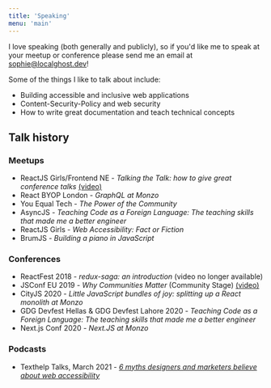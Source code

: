```yaml
---
title: 'Speaking'
menu: 'main'
---
```


I love speaking (both generally and publicly), so if you'd like me to speak at your meetup or conference please send me an email at [sophie@localghost.dev](mailto:sophie@localghost.dev)!

Some of the things I like to talk about include:

- Building accessible and inclusive web applications
- Content-Security-Policy and web security
- How to write great documentation and teach technical concepts

## Talk history

### Meetups

- ReactJS Girls/Frontend NE - _Talking the Talk: how to give great conference talks_ [(video)](https://www.youtube.com/watch?v=wqrqDfZt8WE)
- React BYOP London - _GraphQL at Monzo_
- You Equal Tech - _The Power of the Community_
- AsyncJS - _Teaching Code as a Foreign Language: The teaching skills that made me a better engineer_
- ReactJS Girls - _Web Accessibility: Fact or Fiction_
- BrumJS - _Building a piano in JavaScript_

### Conferences

- ReactFest 2018 - _redux-saga: an introduction_ (video no longer available)
- JSConf EU 2019 - _Why Communities Matter_ (Community Stage) [(video)](https://www.youtube.com/watch?v=0AmVHTTcdjs)
- CityJS 2020 - _Little JavaScript bundles of joy: splitting up a React monolith at Monzo_
- GDG Devfest Hellas & GDG Devfest Lahore 2020 - _Teaching Code as a Foreign Language: The teaching skills that made me a better engineer_
- Next.js Conf 2020 - _Next.JS at Monzo_

### Podcasts

- Texthelp Talks, March 2021 - [_6 myths designers and marketers believe about web accessibility_](https://www.texthelp.com/resources/podcasts/6-myths-designers-and-marketers-believe-about-web-accessibility/)